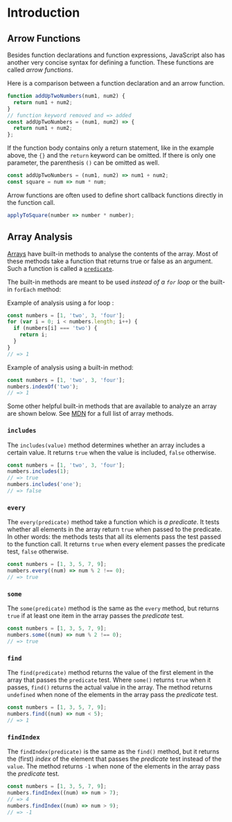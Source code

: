 # Introduction

## Arrow Functions

Besides function declarations and function expressions, JavaScript also has another very concise syntax for defining a function.
These functions are called _arrow functions_.

Here is a comparison between a function declaration and an arrow function.

```javascript
function addUpTwoNumbers(num1, num2) {
  return num1 + num2;
}
// function keyword removed and => added
const addUpTwoNumbers = (num1, num2) => {
  return num1 + num2;
};
```

If the function body contains only a return statement, like in the example above, the `{}` and the `return` keyword can be omitted.
If there is only one parameter, the parenthesis `()` can be omitted as well.

<!-- prettier-ignore-start -->
```javascript
const addUpTwoNumbers = (num1, num2) => num1 + num2;
const square = num => num * num;
```
<!-- prettier-ignore-end -->

Arrow functions are often used to define short callback functions directly in the function call.

<!-- prettier-ignore-start -->
```javascript
applyToSquare(number => number * number);
```
<!-- prettier-ignore-end -->

## Array Analysis

[Arrays][arrays-concept] have built-in methods to analyse the contents of the array.
Most of these methods take a function that returns true or false as an argument.
Such a function is called a [`predicate`][predicate_in_programming].

The built-in methods are meant to be used _instead of a `for` loop_ or the built-in `forEach` method:

Example of analysis using a for loop :

```javascript
const numbers = [1, 'two', 3, 'four'];
for (var i = 0; i < numbers.length; i++) {
  if (numbers[i] === 'two') {
    return i;
  }
}
// => 1
```

Example of analysis using a built-in method:

```javascript
const numbers = [1, 'two', 3, 'four'];
numbers.indexOf('two');
// => 1
```

Some other helpful built-in methods that are available to analyze an array are shown below.
See [MDN][mdn-array-methods] for a full list of array methods.

### `includes`

The `includes(value)` method determines whether an array includes a certain value.
It returns `true` when the value is included, `false` otherwise.

```javascript
const numbers = [1, 'two', 3, 'four'];
numbers.includes(1);
// => true
numbers.includes('one');
// => false
```

### `every`

The `every(predicate)` method take a function which is _a predicate_.
It tests whether all elements in the array return `true` when passed to the predicate.
In other words: the methods tests that all its elements pass the test passed to the function call.
It returns `true` when every element passes the predicate test, `false` otherwise.

```javascript
const numbers = [1, 3, 5, 7, 9];
numbers.every((num) => num % 2 !== 0);
// => true
```

### `some`

The `some(predicate)` method is the same as the `every` method, but returns `true` if at least one item in the array passes the _predicate_ test.

```javascript
const numbers = [1, 3, 5, 7, 9];
numbers.some((num) => num % 2 !== 0);
// => true
```

### `find`

The `find(predicate)` method returns the value of the first element in the array that passes the `predicate` test.
Where `some()` returns `true` when it passes, `find()` returns the actual value in the array.
The method returns `undefined` when none of the elements in the array pass the _predicate_ test.

```javascript
const numbers = [1, 3, 5, 7, 9];
numbers.find((num) => num < 5);
// => 1
```

### `findIndex`

The `findIndex(predicate)` is the same as the `find()` method, but it returns the (first) _index_ of the element that passes the _predicate_ test instead of the `value`.
The method returns `-1` when none of the elements in the array pass the _predicate_ test.

```javascript
const numbers = [1, 3, 5, 7, 9];
numbers.findIndex((num) => num > 7);
// => 4
numbers.findIndex((num) => num > 9);
// => -1
```

[predicate_in_programming]: https://derk-jan.com/2020/05/predicate/
[mdn-array-methods]: https://developer.mozilla.org/en-US/docs/Web/JavaScript/Reference/Global_Objects/Array#instance_methods
[arrays-concept]: /tracks/javascript/concepts/arrays
